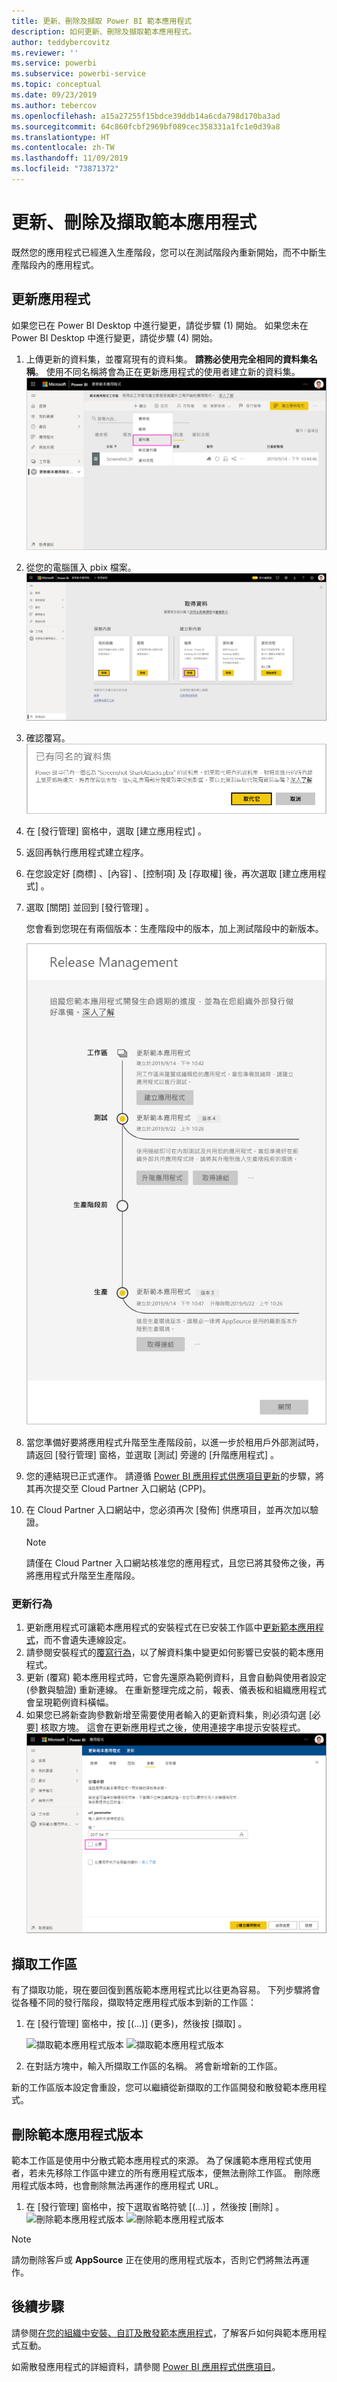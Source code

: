 ```yaml
---
title: 更新、刪除及擷取 Power BI 範本應用程式
description: 如何更新、刪除及擷取範本應用程式。
author: teddybercovitz
ms.reviewer: ''
ms.service: powerbi
ms.subservice: powerbi-service
ms.topic: conceptual
ms.date: 09/23/2019
ms.author: tebercov
ms.openlocfilehash: a15a27255f15bdce39ddb14a6cda798d170ba3ad
ms.sourcegitcommit: 64c860fcbf2969bf089cec358331a1fc1e0d39a8
ms.translationtype: HT
ms.contentlocale: zh-TW
ms.lasthandoff: 11/09/2019
ms.locfileid: "73871372"
---
```

# <a name="update-delete-and-extract-template-app"></a>更新、刪除及擷取範本應用程式

既然您的應用程式已經進入生產階段，您可以在測試階段內重新開始，而不中斷生產階段內的應用程式。
## <a name="update-your-app"></a>更新應用程式

如果您已在 Power BI Desktop 中進行變更，請從步驟 (1) 開始。 如果您未在 Power BI Desktop 中進行變更，請從步驟 (4) 開始。

1. 上傳更新的資料集，並覆寫現有的資料集。 **請務必使用完全相同的資料集名稱**。 使用不同名稱將會為正在更新應用程式的使用者建立新的資料集。
![覆寫資料集](media/service-template-apps-update-extract-delete/power-bi-template-app-upload-dataset.png)
1. 從您的電腦匯入 pbix 檔案。
![覆寫資料集](media/service-template-apps-update-extract-delete/power-bi-template-app-upload-dataset2.png)
1. 確認覆寫。
![覆寫資料集](media/service-template-apps-update-extract-delete/power-bi-template-app-upload-dataset3.png)

1. 在 [發行管理]  窗格中，選取 [建立應用程式]  。
1. 返回再執行應用程式建立程序。
1. 在您設定好 [商標]  、[內容]  、[控制項]  及 [存取權]  後，再次選取 [建立應用程式]  。
1. 選取 [關閉]  並回到 [發行管理]  。

   您會看到您現在有兩個版本：生產階段中的版本，加上測試階段中的新版本。

    ![範本應用程式的兩個版本](media/service-template-apps-update-extract-delete/power-bi-template-app-update.png)

5. 當您準備好要將應用程式升階至生產階段前，以進一步於租用戶外部測試時，請返回 [發行管理] 窗格，並選取 [測試]  旁邊的 [升階應用程式]  。
6. 您的連結現已正式運作。 請遵循 [Power BI 應用程式供應項目更新](https://docs.microsoft.com/azure/marketplace/cloud-partner-portal/power-bi/cpp-update-existing-offer)的步驟，將其再次提交至 Cloud Partner 入口網站 (CPP)。
7. 在 Cloud Partner 入口網站中，您必須再次 [發佈]  供應項目，並再次加以驗證。

   >[!NOTE]
   >請僅在 Cloud Partner 入口網站核准您的應用程式，且您已將其發佈之後，再將應用程式升階至生產階段。

### <a name="update-behavior"></a>更新行為

1. 更新應用程式可讓範本應用程式的安裝程式在已安裝工作區中[更新範本應用程式](service-template-apps-install-distribute.md#update-a-template-app)，而不會遺失連線設定。
1. 請參閱安裝程式的[覆寫行為](service-template-apps-install-distribute.md#overwrite-behavior)，以了解資料集中變更如何影響已安裝的範本應用程式。
1. 更新 (覆寫) 範本應用程式時，它會先還原為範例資料，且會自動與使用者設定 (參數與驗證) 重新連線。 在重新整理完成之前，報表、儀表板和組織應用程式會呈現範例資料橫幅。
1. 如果您已將新查詢參數新增至需要使用者輸入的更新資料集，則必須勾選 [必要]  核取方塊。 這會在更新應用程式之後，使用連接字串提示安裝程式。
 ![](media/service-template-apps-update-extract-delete/power-bi-template-app-upload-dataset4.png)

## <a name="extract-workspace"></a>擷取工作區
有了擷取功能，現在要回復到舊版範本應用程式比以往更為容易。 下列步驟將會從各種不同的發行階段，擷取特定應用程式版本到新的工作區：

1. 在 [發行管理] 窗格中，按 [(...)]  (更多)，然後按 [擷取]  。

    ![擷取範本應用程式版本](media/service-template-apps-update-extract-delete/power-bi-template-app-extract.png) ![擷取範本應用程式版本](media/service-template-apps-update-extract-delete/power-bi-template-app-extract-dialog.png)
2. 在對話方塊中，輸入所擷取工作區的名稱。 將會新增新的工作區。

新的工作區版本設定會重設，您可以繼續從新擷取的工作區開發和散發範本應用程式。

## <a name="delete-template-app-version"></a>刪除範本應用程式版本
範本工作區是使用中分散式範本應用程式的來源。 為了保護範本應用程式使用者，若未先移除工作區中建立的所有應用程式版本，便無法刪除工作區。
刪除應用程式版本時，也會刪除無法再運作的應用程式 URL。

1. 在 [發行管理] 窗格中，按下選取省略符號 [(...)]  ，然後按 [刪除]  。
 ![刪除範本應用程式版本](media/service-template-apps-update-extract-delete/power-bi-template-app-delete.png)
 ![刪除範本應用程式版本](media/service-template-apps-update-extract-delete/power-bi-template-app-delete-dialog.png)

>[!NOTE]
>請勿刪除客戶或 **AppSource** 正在使用的應用程式版本，否則它們將無法再運作。

## <a name="next-steps"></a>後續步驟

請參閱[在您的組織中安裝、自訂及散發範本應用程式](service-template-apps-install-distribute.md)，了解客戶如何與範本應用程式互動。

如需散發應用程式的詳細資料，請參閱 [Power BI 應用程式供應項目](https://docs.microsoft.com/azure/marketplace/cloud-partner-portal/power-bi/cpp-power-bi-offer)。
